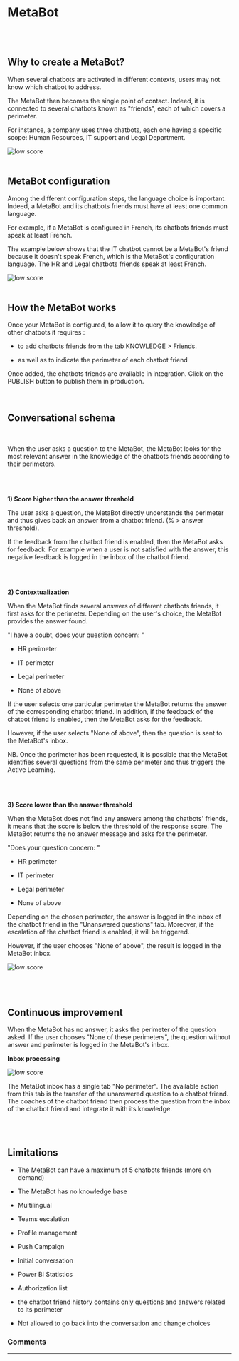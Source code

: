 # MetaBot
<br />
<br />

## Why to create a MetaBot? 

 

When several chatbots are activated in different contexts, users may not know which chatbot to address. 

The MetaBot then becomes the single point of contact. Indeed, it is connected to several chatbots known as "friends", each of which covers a perimeter.

 

For instance, a company uses three chatbots, each one having a specific scope: Human Resources, IT support and Legal Department.

 
<div class="image_center">
  <img :src="$withBase('/assets/img/en/metabot/metabot.png')" alt="low score">
</div>

<br />

## MetaBot configuration

 

Among the different configuration steps, the language choice is important. Indeed, a MetaBot and its chatbots friends must have at least one common language. 

 

For example, if a MetaBot is configured in French, its chatbots friends must speak at least French. 

The example below shows that the IT chatbot cannot be a MetaBot's friend because it doesn't speak French, which is the MetaBot's configuration language. The HR and Legal chatbots friends speak at least French. 

 
 
<div class="image_center">
  <img :src="$withBase('/assets/img/en/metabot/metabotlanguage.png')" alt="low score">
</div>
<br />

## How the MetaBot works

 

Once your MetaBot is configured, to allow it to query the knowledge of other chatbots it requires : 

 

- to add chatbots friends from the tab KNOWLEDGE > Friends.

 

- as well as to indicate the perimeter of each chatbot friend 

 

Once added, the chatbots friends are available in integration. Click on the PUBLISH button to publish them in production.

 
<br />

## Conversational schema

<br />


When the user asks a question to the MetaBot, the MetaBot looks for the most relevant answer in the knowledge of the chatbots friends according to their perimeters. 

<br />
<br />

**1) Score higher than the answer threshold** 

 

The user asks a question, the MetaBot directly understands the perimeter and thus gives back an answer from a chatbot friend. (% > answer threshold). 

 

  If the feedback from the chatbot friend is enabled, then the MetaBot asks for feedback. For example when a user is not satisfied with the answer, this negative feedback is logged in the inbox of the chatbot friend.

<br />
<br />

  **2) Contextualization** 

 

When the MetaBot finds several answers of different chatbots friends, it first asks for the perimeter. Depending on the user's choice, the MetaBot provides the answer found. 

 

"I have a doubt, does your question concern: "

 

- HR perimeter 

  

- IT perimeter  

 

- Legal perimeter 

  

- None of above


If the user selects one particular perimeter the MetaBot returns the answer of the corresponding chatbot friend. In addition, if the feedback of the chatbot friend is enabled, then the MetaBot asks for the feedback. 

 

However, if the user selects "None of above", then the question is sent to the MetaBot's inbox. 

 

NB. Once the perimeter has been requested, it is possible that the MetaBot identifies several questions from the same perimeter and thus triggers the Active Learning.

<br />
<br />
 

**3) Score lower than the answer threshold**

 

When the MetaBot does not find any answers among the chatbots' friends, it means that the score is below the threshold of the response score. The MetaBot returns the no answer message and asks for the perimeter. 

 

"Does your question concern: "

 

- HR perimeter 

 

- IT perimeter 

 

- Legal perimeter

 

- None of above

 

Depending on the chosen perimeter, the answer is logged in the inbox of the chatbot friend in the "Unanswered questions" tab. Moreover, if the escalation of the chatbot friend is enabled, it will be triggered. 

 

However, if the user chooses "None of above", the result is logged in the MetaBot inbox. 

<div class="image_center">
  <img :src="$withBase('/assets/img/en/metabot/metabothowitworks.png')" alt="low score">
</div>


<br />
<br />
<br />

## Continuous improvement 

 

When the MetaBot has no answer, it asks the perimeter of the question asked. If the user chooses "None of these perimeters", the question without answer and perimeter is logged in the MetaBot's inbox.

 
 **Inbox processing**

 
<div class="image_center">
  <img :src="$withBase('/assets/img/en/metabot/metabotimprovement.png')" alt="low score">
</div>

 

The MetaBot inbox has a single tab "No perimeter". The available action from this tab is the transfer of the unanswered question to a chatbot friend. The coaches of the chatbot friend then process the question from the inbox of the chatbot friend and integrate it with its knowledge.

<br />
<br />


## Limitations

 

- The MetaBot can have a maximum of 5 chatbots friends (more on demand)

- The MetaBot has no knowledge base 

- Multilingual 

- Teams escalation 

- Profile management

- Push Campaign 

- Initial conversation 

- Power BI Statistics 

- Authorization list 

- the chatbot friend history contains only questions and answers related to its perimeter

- Not allowed to go back into the conversation and change choices


### Comments

---

<Commentaire />